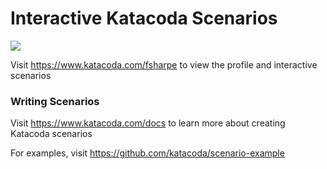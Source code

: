 # Interactive Katacoda Scenarios

[![](http://shields.katacoda.com/katacoda/fsharpe/count.svg)](https://www.katacoda.com/fsharpe "Get your profile on Katacoda.com")

Visit https://www.katacoda.com/fsharpe to view the profile and interactive scenarios

### Writing Scenarios
Visit https://www.katacoda.com/docs to learn more about creating Katacoda scenarios

For examples, visit https://github.com/katacoda/scenario-example
